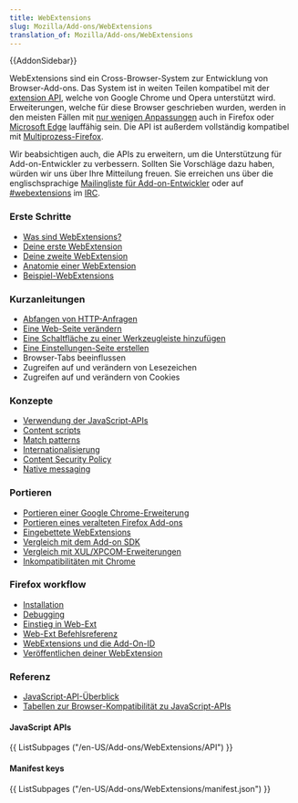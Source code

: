 ```yaml
---
title: WebExtensions
slug: Mozilla/Add-ons/WebExtensions
translation_of: Mozilla/Add-ons/WebExtensions
---
```

{{AddonSidebar}}

WebExtensions sind ein Cross-Browser-System zur Entwicklung von Browser-Add-ons. Das System ist in weiten Teilen kompatibel mit der [extension API](https://developer.chrome.com/extensions), welche von Google Chrome und Opera unterstützt wird. Erweiterungen, welche für diese Browser geschrieben wurden, werden in den meisten Fällen mit [nur wenigen Anpassungen](https://developer.mozilla.org/en-US/Add-ons/WebExtensions/Porting_from_Google_Chrome) auch in Firefox oder [Microsoft Edge](https://developer.microsoft.com/en-us/microsoft-edge/platform/documentation/extensions/) lauffähig sein. Die API ist außerdem vollständig kompatibel mit [Multiprozess-Firefox](https://developer.mozilla.org/en-US/Firefox/Multiprocess_Firefox).

Wir beabsichtigen auch, die APIs zu erweitern, um die Unterstützung für Add-on-Entwickler zu verbessern. Sollten Sie Vorschläge dazu haben, würden wir uns über Ihre Mitteilung freuen. Sie erreichen uns über die englischsprachige [Mailingliste für Add-on-Entwickler](https://mail.mozilla.org/listinfo/dev-addons) oder auf [#webextensions](irc://irc.mozilla.org/webextensions) im [IRC](https://wiki.mozilla.org/IRC).

### Erste Schritte

- [Was sind WebExtensions?](/de/docs/Mozilla/Add-ons/WebExtensions/What_are_WebExtensions_)
- [Deine erste WebExtension](/en-US/Add-ons/WebExtensions/Your_first_WebExtension)
- [Deine zweite WebExtension](/en-US/Add-ons/WebExtensions/Your_second_WebExtension)
- [Anatomie einer WebExtension](/en-US/Add-ons/WebExtensions/Anatomy_of_a_WebExtension)
- [Beispiel-WebExtensions](/en-US/Add-ons/WebExtensions/Examples)

### Kurzanleitungen

- [Abfangen von HTTP-Anfragen](/de/docs/Mozilla/Add-ons/WebExtensions/Intercept_HTTP_requests)
- [Eine Web-Seite verändern](/de/docs/Mozilla/Add-ons/WebExtensions/Modify_a_web_page)
- [Eine Schaltfläche zu einer Werkzeugleiste hinzufügen](/de/docs/Mozilla/Add-ons/WebExtensions/Add_a_button_to_the_toolbar)
- [Eine Einstellungen-Seite erstellen](/de/docs/Mozilla/Add-ons/WebExtensions/Implement_a_settings_page)
- Browser-Tabs beeinflussen
- Zugreifen auf und verändern von Lesezeichen
- Zugreifen auf und verändern von Cookies

### Konzepte

- [Verwendung der JavaScript-APIs](/de/docs/Mozilla/Add-ons/WebExtensions/Using_the_JavaScript_APIs)
- [Content scripts](/en-US/Add-ons/WebExtensions/Content_scripts)
- [Match patterns](/en-US/Add-ons/WebExtensions/Match_patterns)
- [Internationalisierung](/de/docs/Mozilla/Add-ons/WebExtensions/Internationalization)
- [Content Security Policy](/de/docs/Mozilla/Add-ons/WebExtensions/Content_Security_Policy)
- [Native messaging](/de/docs/Mozilla/Add-ons/WebExtensions/Native_messaging)

### Portieren

- [Portieren einer Google Chrome-Erweiterung](/en-US/Add-ons/WebExtensions/Porting_from_Google_Chrome)
- [Portieren eines veralteten Firefox Add-ons](/de/docs/Mozilla/Add-ons/WebExtensions/Porting_a_legacy_Firefox_add-on)
- [Eingebettete WebExtensions](/de/docs/Mozilla/Add-ons/WebExtensions/Embedded_WebExtensions)
- [Vergleich mit dem Add-on SDK](/de/docs/Mozilla/Add-ons/WebExtensions/Comparison_with_the_Add-on_SDK)
- [Vergleich mit XUL/XPCOM-Erweiterungen](/de/docs/Mozilla/Add-ons/WebExtensions/Comparison_with_XUL_XPCOM_extensions)
- [Inkompatibilitäten mit Chrome](/de/docs/Mozilla/Add-ons/WebExtensions/Chrome_incompatibilities)

### Firefox workflow

- [Installation](/en-US/Add-ons/WebExtensions/Temporary_Installation_in_Firefox)
- [Debugging](/en-US/Add-ons/WebExtensions/Debugging)
- [Einstieg in Web-Ext](/de/docs/Mozilla/Add-ons/WebExtensions/Getting_started_with_web-ext)
- [Web-Ext Befehlsreferenz](/de/docs/Mozilla/Add-ons/WebExtensions/web-ext_command_reference)
- [WebExtensions und die Add-On-ID](/de/docs/Mozilla/Add-ons/WebExtensions/WebExtensions_and_the_Add-on_ID)
- [Veröffentlichen deiner WebExtension](/de/docs/Mozilla/Add-ons/WebExtensions/Publishing_your_WebExtension)

### Referenz

- [JavaScript-API-Überblick](/de/docs/Mozilla/Add-ons/WebExtensions/API)
- [Tabellen zur Browser-Kompatibilität zu JavaScript-APIs](/en-US/Add-ons/WebExtensions/Browser_support_for_JavaScript_APIs)

#### JavaScript APIs

{{ ListSubpages ("/en-US/Add-ons/WebExtensions/API") }}

#### Manifest keys

{{ ListSubpages ("/en-US/Add-ons/WebExtensions/manifest.json") }}

